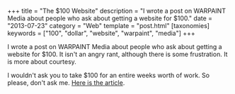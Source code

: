 +++
title = "The $100 Website"
description = "I wrote a post on WARPAINT Media about people who ask about getting a website for $100."
date = "2013-07-23"
category = "Web"
template = "post.html"
[taxonomies]
keywords = ["100", "dollar", "website", "warpaint", "media"]
+++

I wrote a post on WARPAINT Media about people who ask about getting a website for $100. It isn't an angry rant, although there is some frustration. It is more about courtesy.

I wouldn't ask you to take $100 for an entire weeks worth of work. So please, don't ask me. [Here is the article](http://warpaintmedia.ca/blog/2013/07/the-100-dollar-website "The $100 Website").
